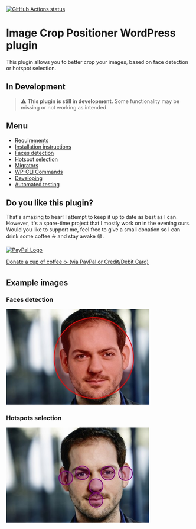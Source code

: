 [![GitHub Actions status](https://github.com/mentosmenno2/image-crop-positioner/workflows/Build%20%26%20test/badge.svg)](https://github.com/mentosmenno2/image-crop-positioner/actions)

# Image Crop Positioner WordPress plugin

This plugin allows you to better crop your images, based on face detection or hotspot selection.

## In Development

> :warning: **This plugin is still in development.** Some functionality may be missing or not working as intended.

## Menu

- [Requirements](./docs/requirements.md)
- [Installation instructions](./docs/installation.md)
- [Faces detection](./docs/faces-detection.md)
- [Hotspot selection](./docs/hotspots-selection.md)
- [Migrators](./docs/migrators.md)
- [WP-CLI Commands](./docs/wp-cli-commands.md)
- [Developing](./docs/developing.md)
- [Automated testing](./docs/automated-testing.md)

## Do you like this plugin?
That's amazing to hear! I attempt to keep it up to date as best as I can. However, it's a spare-time project that I mostly work on in the evening ours.
Would you like to support me, feel free to give a small donation so I can drink some coffee ☕ and stay awake 😄.

[<img src="https://www.paypalobjects.com/webstatic/mktg/logo/pp_cc_mark_37x23.jpg" border="0" alt="PayPal Logo" />](https://www.paypal.com/donate/?hosted_button_id=9NSDQCQYNZUB6)

[Donate a cup of coffee ☕ (via PayPal or Credit/Debit Card)](https://www.paypal.com/donate/?hosted_button_id=9NSDQCQYNZUB6)

## Example images

### Faces detection

![Example of faces detection](./docs/assets/face-detection.jpg "Example of face detection")

### Hotspots selection

![Example of hotspots selection](./docs/assets/hotspot-selection.jpg "Example of hotspot selection")
